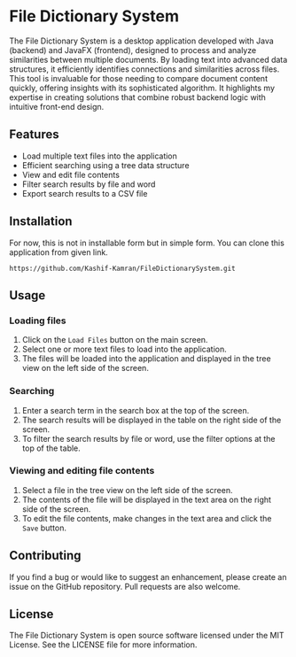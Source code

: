 # File Dictionary System

The File Dictionary System is a desktop application developed with Java (backend) and JavaFX (frontend), designed to process and analyze similarities between multiple documents. By loading text into advanced data structures, it efficiently identifies connections and similarities across files. This tool is invaluable for those needing to compare document content quickly, offering insights with its sophisticated algorithm. It highlights my expertise in creating solutions that combine robust backend logic with intuitive front-end design.

## Features

- Load multiple text files into the application
- Efficient searching using a tree data structure
- View and edit file contents
- Filter search results by file and word
- Export search results to a CSV file

## Installation

For now, this is not in installable form but in simple form. You can clone this application from given link.
```
https://github.com/Kashif-Kamran/FileDictionarySystem.git
```

## Usage

### Loading files

1. Click on the `Load Files` button on the main screen.
2. Select one or more text files to load into the application.
3. The files will be loaded into the application and displayed in the tree view on the left side of the screen.

### Searching

1. Enter a search term in the search box at the top of the screen.
2. The search results will be displayed in the table on the right side of the screen.
3. To filter the search results by file or word, use the filter options at the top of the table.

### Viewing and editing file contents

1. Select a file in the tree view on the left side of the screen.
2. The contents of the file will be displayed in the text area on the right side of the screen.
3. To edit the file contents, make changes in the text area and click the `Save` button.

## Contributing

If you find a bug or would like to suggest an enhancement, please create an issue on the GitHub repository. Pull requests are also welcome.

## License

The File Dictionary System is open source software licensed under the MIT License. See the LICENSE file for more information.
